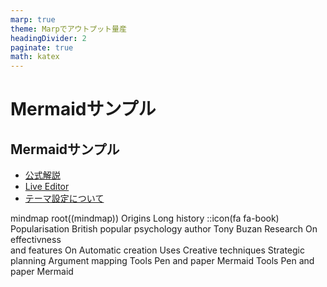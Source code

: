 ```yaml
---
marp: true
theme: Marpでアウトプット量産
headingDivider: 2
paginate: true
math: katex
---
```



# Mermaidサンプル

## Mermaidサンプル
<!-- _style: div.mermaid { all: unset; } -->

<script type="module">
    import mermaid from 'https://cdn.jsdelivr.net/npm/mermaid@10.0.0/dist/mermaid.esm.min.mjs';
    mermaid.initialize({
        startOnLoad: true,
        'theme': 'black'
        });
    window.addEventListener(
        'vscode.markdown.updateContent',
        function() { mermaid.init() }
        );
</script>

- [公式解説](https://mermaid.js.org/syntax/mindmap.html)
- [Live Editor](https://mermaid.live/)
- [テーマ設定について](https://mermaid.js.org/config/theming.html)

<div class="mermaid" style="display: flex;justify-content: center;">
mindmap
  root((mindmap))
    Origins
      Long history
      ::icon(fa fa-book)
      Popularisation
        British popular psychology author Tony Buzan
    Research
      On effectivness<br/>and features
      On Automatic creation
        Uses
            Creative techniques
            Strategic planning
            Argument mapping
    Tools
      Pen and paper
      Mermaid
    Tools
      Pen and paper
      Mermaid
</div>
